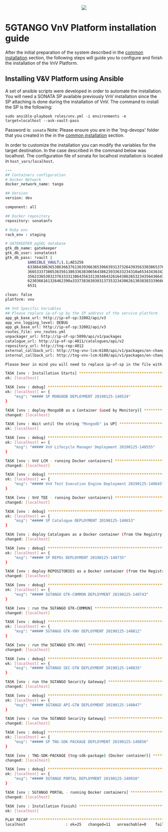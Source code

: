 <p align="center"><img src="https://github.com/sonata-nfv/tng-api-gtw/wiki/images/sonata-5gtango-logo-500px.png" /></p>

# 5GTANGO VnV Platform installation guide

After the initial preparation of the system described in the [common installation](/common-installation.md) section, the following steps will guide you to configure and finish the installation of the VnV Platform.

## Installing V&V Platform using Ansible

A set of ansible scripts were developed in order to automate the installation. You will need a SONATA SP available previously VnV installation since the SP attaching is done during the installation of VnV. The command to install the SP is the following:

`sudo ansible-playbook roles/vnv.yml -i environments -e target=localhost --ask-vault-pass`

Password is: `sonata`
Note: Please ensure you are in the 'tng-devops' folder that you created in the in the [common installation](/common-installation.md) section.

In order to customize the installation you can modify the variables for the target destination. In the case described in the command below was localhost. The configuration file of sonata for localhost installation is located in `host_vars/localhost`.

```bash
---
## Containers configuration
# Docker Network
docker_network_name: tango

## Version
version: dev

component: all

## Docker repository
repository: sonatanfv

# Ruby env
rack_env : staging

# GATEKEEPER pgSQL database
gtk_db_name: gatekeeper
gtk_db_user: sonatatest
gtk_db_pass: !vault |
          $ANSIBLE_VAULT;1.1;AES256
          63386438636538636637613639366365396639313732643935633038653764393366343566626530
          3665333738653635613863363830656438623933633234310a653434363435656133393562343065
          35623365303237633331386435633138346432616438626532343564366437356338386565326539
          6230366161326462390a333738363030313735323430626130383833396663353064316433363930
          6531

clean: false
platform: vnv

## VnV Specific Variables
## Please replace ip-of-sp by the IP address of the service platform
app_gk_base_url: http://ip-of-sp:32002/api/v3
app_vnv_logging_level: DEBUG
app_gk_base_url: http://ip-of-sp:32002/api/v3
routes_file: vnv_routes.yml
unpackager_url: http://ip-of-sp:5099/api/v1/packages
catalogue_url: http://ip-of-sp:4011/catalogues/api/v2
repository_url: http://tng-rep:4012
external_callback_url: http://tng-vnv-lcm:6100/api/v1/packages/on-change
internal_callback_url: http://tng-vnv-lcm:6100/api/v1/packages/on-change

```


```bash
Please bear in mind you will need to replace ip-of-sp in the file with the IP address of the Service Platform to be used by the VnV

TASK [vnv : Installation Starts] ***********************************************
ok: [localhost]

TASK [vnv : debug] *************************************************************
ok: [localhost] => {
    "msg": "##### SP MONGODB DEPLOYMENT 20190125-140524"
}

TASK [vnv : deploy MongoDB as a Container (used by Monitory)] ******************
changed: [localhost]

TASK [vnv : Wait until the string "Mongodb" is UP] *****************************
ok: [localhost]

TASK [vnv : debug] *************************************************************
ok: [localhost] => {
    "msg": "##### VnV Lifecycle Manager Deployment 20190125-140555"
}

TASK [vnv : VnV LCM - running Docker containers] *******************************
changed: [localhost]

TASK [vnv : debug] *************************************************************
ok: [localhost] => {
    "msg": "##### VnV Test Execution Engine Deployment 20190125-140645"
}

TASK [vnv : VnV TEE - running Docker containers] *******************************
changed: [localhost]

TASK [vnv : debug] *************************************************************
ok: [localhost] => {
    "msg": "##### SP Catalogue DEPLOYMENT 20190125-140653"
}

TASK [vnv : deploy Catalogues as a Docker container (from the Registry to the SP VM appliance)] ***
changed: [localhost]

TASK [vnv : debug] *************************************************************
ok: [localhost] => {
    "msg": "##### SP REPOs DEPLOYMENT 20190125-140735"
}

TASK [vnv : deploy REPOSITORIES as a Docker container (from the Registry to the SP VM appliance)] ***
changed: [localhost]

TASK [vnv : debug] *************************************************************
ok: [localhost] => {
    "msg": "##### 5GTANGO GTK-COMMON DEPLOYMENT 20190125-140743"
}

TASK [vnv : run the 5GTANGO GTK-COMMON] ****************************************
changed: [localhost]

TASK [vnv : debug] *************************************************************
ok: [localhost] => {
    "msg": "##### 5GTANGO GTK-VNV DEPLOYMENT 20190125-140812"
}

TASK [vnv : run the 5GTANGO GTK-VNV] *******************************************
changed: [localhost]

TASK [vnv : debug] *************************************************************
ok: [localhost] => {
    "msg": "##### 5GTANGO SEC-GTW DEPLOYMENT 20190125-140835"
}

TASK [vnv : run the 5GTANGO Security Gateway] **********************************
changed: [localhost]

TASK [vnv : debug] *************************************************************
ok: [localhost] => {
    "msg": "##### 5GTANGO API-GTW DEPLOYMENT 20190125-140847"
}

TASK [vnv : run the 5GTANGO Security Gateway] **********************************
changed: [localhost]

TASK [vnv : debug] *************************************************************
ok: [localhost] => {
    "msg": "##### SP TNG-SDK-PACKAGE DEPLOYMENT 20190125-140856"
}

TASK [vnv : TNG-SDK-PACKAGE (tng-sdk-package) (Docker container)] **************
changed: [localhost]

TASK [vnv : debug] *************************************************************
ok: [localhost] => {
    "msg": "##### 5GTANGO PORTAL DEPLOYMENT 20190125-140910"
}

TASK [vnv : 5GTANGO PORTAL - running Docker containers] ************************
changed: [localhost]

TASK [vnv : Installation Finish] ***********************************************
ok: [localhost]

PLAY RECAP *********************************************************************
localhost                  : ok=25   changed=11   unreachable=0    failed=0
```
